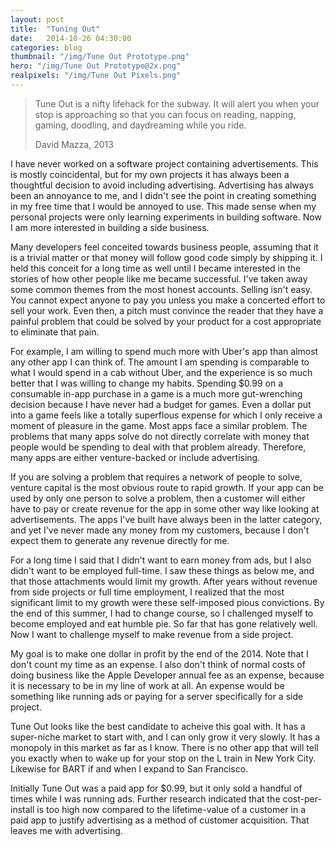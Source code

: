 ```yaml
---
layout: post
title:  "Tuning Out"
date:   2014-10-26 04:30:00
categories: blog
thumbnail: "/img/Tune Out Prototype.png"
hero: "/img/Tune Out Prototype@2x.png"
realpixels: "/img/Tune Out Pixels.png"
---
```


> Tune Out is a nifty lifehack for the subway. It will alert you when your stop is approaching so that you can focus on reading, napping, gaming, doodling, and daydreaming while you ride.
>
> David Mazza, 2013

I have never worked on a software project containing advertisements. This is mostly coincidental, but for my own projects it has always been a thoughtful decision to avoid including advertising. Advertising has always been an annoyance to me, and I didn't see the point in creating something in my free time that I would be annoyed to use. This made sense when my personal projects were only learning experiments in building software. Now I am more interested in building a side business.

Many developers feel conceited towards business people, assuming that it is a trivial matter or that money will follow good code simply by shipping it. I held this conceit for a long time as well until I became interested in the stories of how other people like me became successful. I've taken away some common themes from the most honest accounts. Selling isn't easy. You cannot expect anyone to pay you unless you make a concerted effort to sell your work. Even then, a pitch must convince the reader that they have a painful problem that could be solved by your product for a cost appropriate to eliminate that pain.

For example, I am willing to spend much more with Uber's app than almost any other app I can think of. The amount I am spending is comparable to what I would spend in a cab without Uber, and the experience is so much better that I was willing to change my habits. Spending $0.99 on a consumable in-app purchase in a game is a much more gut-wrenching decision because I have never had a budget for games. Even a dollar put into a game feels like a totally superflous expense for which I only receive a moment of pleasure in the game. Most apps face a similar problem. The problems that many apps solve do not directly correlate with money that people would be spending to deal with that problem already. Therefore, many apps are either venture-backed or include advertising.

If you are solving a problem that requires a network of people to solve, venture capital is the most obvious route to rapid growth. If your app can be used by only one person to solve a problem, then a customer will either have to pay or create revenue for the app in some other way like looking at advertisements. The apps I've built have always been in the latter category, and yet I've never made any money from my customers, because I don't expect them to generate any revenue directly for me.

For a long time I said that I didn't want to earn money from ads, but I also didn't want to be employed full-time. I saw these things as below me, and that those attachments would limit my growth. After years without revenue from side projects or full time employment, I realized that the most significant limit to my growth were these self-imposed pious convictions. By the end of this summer, I had to change course, so I challenged myself to become employed and eat humble pie. So far that has gone relatively well. Now I want to challenge myself to make revenue from a side project.

My goal is to make one dollar in profit by the end of the 2014. Note that I don't count my time as an expense. I also don't think of normal costs of doing business like the Apple Developer annual fee as an expense, because it is necessary to be in my line of work at all. An expense would be something like running ads or paying for a server specifically for a side project.

Tune Out looks like the best candidate to acheive this goal with. It has a super-niche market to start with, and I can only grow it very slowly. It has a monopoly in this market as far as I know. There is no other app that will tell you exactly when to wake up for your stop on the L train in New York City. Likewise for BART if and when I expand to San Francisco.

Initially Tune Out was a paid app for $0.99, but it only sold a handful of times while I was running ads. Further research indicated that the cost-per-install is too high now compared to the lifetime-value of a customer in a paid app to justify advertising as a method of customer acquisition. That leaves me with advertising.
